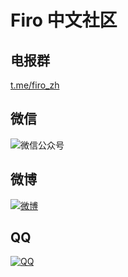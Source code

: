<style>
  article * {
    text-align: center;
  }
  article img {
    width: 21.63em;
    max-width: 100%;
    margin: 0 auto;
  }
</style>

# Firo 中文社区

## 电报群

[t.me/firo_zh](https://t.me/firo_zh)

## 微信

![微信公众号](wechat.webp)

## 微博

[![微博](weibo.webp)](https://weibo.com/u/6140252510)

## QQ

[![QQ](qq.webp)](https://jq.qq.com/?_wv=1027&k=JzGzHApT)
